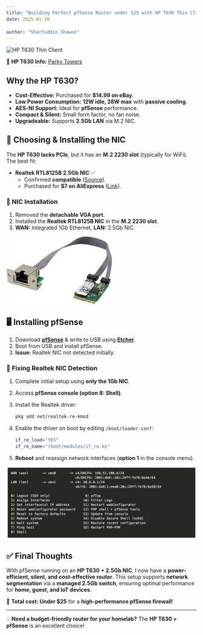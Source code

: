 ```yaml
---
title: "Building Perfect pfSense Router under $25 with HP T630 Thin Client + 2.5Gb Intel NIC"
date: 2025-01-30

author: "Sharfuddin Shawon"
---
```


![HP T630 Thin Client](hp-t630.png)  

🔗 **HP T630 Info:** [Parky Towers](https://www.parkytowers.me.uk/thin/hp/t630/)  

## Why the HP T630?  

- **Cost-Effective:** Purchased for **$14.99 on eBay**.  
- **Low Power Consumption:** **12W idle, 28W max** with **passive cooling**.  
- **AES-NI Support:** Ideal for **pfSense** performance.  
- **Compact & Silent:** Small form factor, no fan noise.  
- **Upgradeable:** Supports **2.5Gb LAN** via M.2 NIC.  

## 🔌 Choosing & Installing the NIC  

The **HP T630 lacks PCIe**, but it has an **M.2 2230 slot** (typically for WiFi). The best fit:  

- **Realtek RTL8125B 2.5Gb NIC** ✅  
  - Confirmed **compatible** ([Source](https://www.miccet.nl/2023/01/11/extra-nic-on-the-hp-thin-client-t630/)).  
  - Purchased for **$7 on AliExpress** ([Link](https://www.aliexpress.us/item/3256804497025928.html)).  

### 🔧 NIC Installation  

1. Removed the **detachable VGA port**.  
2. Installed the **Realtek RTL8125B NIC** in the **M.2 2230 slot**.  
3. **WAN:** Integrated 1Gb Ethernet, **LAN:** 2.5Gb NIC.  

![Realtek RTL8125B NIC](rtl8125b.jpeg)  

## 🖥️ Installing pfSense  

1. Download **[pfSense](https://www.pfsense.org/download/)** & write to USB using **[Etcher](https://etcher.balena.io/)**.  
2. Boot from USB and install pfSense.  
3. **Issue:** Realtek NIC not detected initially.  

### 🔹 Fixing Realtek NIC Detection  

1. Complete initial setup using **only the 1Gb NIC**.  
2. Access **pfSense console (option 8: Shell)**.  
3. Install the Realtek driver:  

   ```sh
   pkg add net/realtek-re-kmod
   ```  

4. Enable the driver on boot by editing `/boot/loader.conf`:  

   ```sh
   if_re_load="YES"
   if_re_name="/boot/modules/if_re.ko"
   ```  

5. **Reboot** and reassign network interfaces (**option 1** in the console menu).  

![pfSense Console](pfsense-console.png)  

## ✅ Final Thoughts  

With pfSense running on an **HP T630 + 2.5Gb NIC**, I now have a **power-efficient, silent, and cost-effective router**. This setup supports **network segmentation** via a **managed 2.5Gb switch**, ensuring optimal performance for **home, guest, and IoT devices**.  

🚀 **Total cost: Under $25** for a **high-performance pfSense firewall**!  

---  

💡 **Need a budget-friendly router for your homelab?** The **HP T630 + pfSense** is an excellent choice!  

